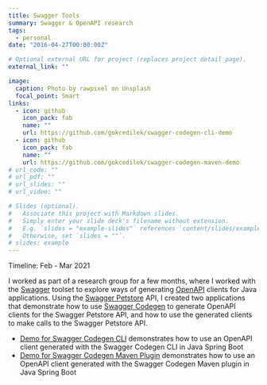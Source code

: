 ```yaml
---
title: Swagger Tools
summary: Swagger & OpenAPI research
tags:
  - personal
date: "2016-04-27T00:00:00Z"

# Optional external URL for project (replaces project detail page).
external_link: ""

image:
  caption: Photo by rawpixel on Unsplash
  focal_point: Smart
links:
  - icon: github
    icon_pack: fab
    name: ""
    url: https://github.com/gokcedilek/swagger-codegen-cli-demo
  - icon: github
    icon_pack: fab
    name: ""
    url: https://github.com/gokcedilek/swagger-codegen-maven-demo
# url_code: ""
# url_pdf: ""
# url_slides: ""
# url_video: ""

# Slides (optional).
#   Associate this project with Markdown slides.
#   Simply enter your slide deck's filename without extension.
#   E.g. `slides = "example-slides"` references `content/slides/example-slides.md`.
#   Otherwise, set `slides = ""`.
# slides: example
---
```


Timeline: Feb - Mar 2021

I worked as part of a research group for a few months, where I worked with the [Swagger](https://swagger.io/) toolset to explore ways of generating [OpenAPI](https://www.openapis.org/) clients for Java applications. Using the [Swagger Petstore](https://petstore.swagger.io/) API, I created two applications that demonstrate how to use [Swagger Codegen](https://swagger.io/tools/swagger-codegen/) to generate OpenAPI clients for the Swagger Petstore API, and how to use the generated clients to make calls to the Swagger Petstore API.

- [Demo for Swagger Codegen CLI](https://github.com/gokcedilek/swagger-codegen-cli-demo) demonstrates how to use an OpenAPI client generated with the Swagger Codegen CLI in Java Spring Boot
- [Demo for Swagger Codegen Maven Plugin](https://github.com/gokcedilek/swagger-codegen-maven-demo) demonstrates how to use an OpenAPI client generated with the Swagger Codegen Maven plugin in Java Spring Boot
